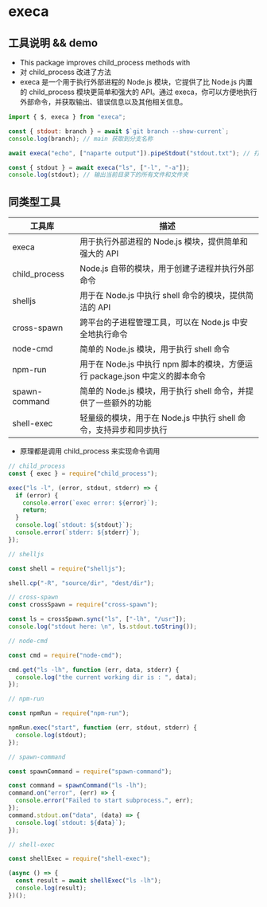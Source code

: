 # execa

## 工具说明 && demo

- This package improves child_process methods with
- 对 child_process 改进了方法
- execa 是一个用于执行外部进程的 Node.js 模块，它提供了比 Node.js 内置的 child_process 模块更简单和强大的 API。通过 execa，你可以方便地执行外部命令，并获取输出、错误信息以及其他相关信息。

```javascript
import { $, execa } from "execa";

const { stdout: branch } = await $`git branch --show-current`;
console.log(branch); // main 获取到分支名称

await execa("echo", ["naparte output"]).pipeStdout("stdout.txt"); // 打印输出到stdout.txt文件中

const { stdout } = await execa("ls", ["-l", "-a"]);
console.log(stdout); // 输出当前目录下的所有文件和文件夹
```

## 同类型工具

| 工具库        | 描述                                                                         |
| ------------- | ---------------------------------------------------------------------------- |
| execa         | 用于执行外部进程的 Node.js 模块，提供简单和强大的 API                        |
| child_process | Node.js 自带的模块，用于创建子进程并执行外部命令                             |
| shelljs       | 用于在 Node.js 中执行 shell 命令的模块，提供简洁的 API                       |
| cross-spawn   | 跨平台的子进程管理工具，可以在 Node.js 中安全地执行命令                      |
| node-cmd      | 简单的 Node.js 模块，用于执行 shell 命令                                     |
| npm-run       | 用于在 Node.js 中执行 npm 脚本的模块，方便运行 package.json 中定义的脚本命令 |
| spawn-command | 简单的 Node.js 模块，用于执行 shell 命令，并提供了一些额外的功能             |
| shell-exec    | 轻量级的模块，用于在 Node.js 中执行 shell 命令，支持异步和同步执行           |

- 原理都是调用 child_process 来实现命令调用

```javascript
// child_process
const { exec } = require("child_process");

exec("ls -l", (error, stdout, stderr) => {
  if (error) {
    console.error(`exec error: ${error}`);
    return;
  }
  console.log(`stdout: ${stdout}`);
  console.error(`stderr: ${stderr}`);
});
```

```javascript
// shelljs

const shell = require("shelljs");

shell.cp("-R", "source/dir", "dest/dir");
```

```javascript
// cross-spawn
const crossSpawn = require("cross-spawn");

const ls = crossSpawn.sync("ls", ["-lh", "/usr"]);
console.log("stdout here: \n", ls.stdout.toString());
```

```javascript
// node-cmd

const cmd = require("node-cmd");

cmd.get("ls -lh", function (err, data, stderr) {
  console.log("the current working dir is : ", data);
});
```

```javascript
// npm-run

const npmRun = require("npm-run");

npmRun.exec("start", function (err, stdout, stderr) {
  console.log(stdout);
});
```

```javascript
// spawn-command

const spawnCommand = require("spawn-command");

const command = spawnCommand("ls -lh");
command.on("error", (err) => {
  console.error("Failed to start subprocess.", err);
});
command.stdout.on("data", (data) => {
  console.log(`stdout: ${data}`);
});
```

```javascript
// shell-exec

const shellExec = require("shell-exec");

(async () => {
  const result = await shellExec("ls -lh");
  console.log(result);
})();
```
